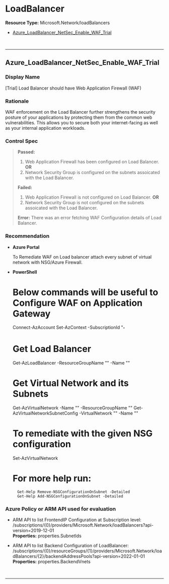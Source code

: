 # LoadBalancer

**Resource Type:** Microsoft.Network/loadBalancers 

<!-- TOC depthfrom:2 depthto:2 -->

- [Azure_LoadBalancer_NetSec_Enable_WAF_Trial](#Azure_LoadBalancer_NetSec_Enable_WAF_Trial)

<!-- /TOC -->
<br/>

___ 

## Azure_LoadBalancer_NetSec_Enable_WAF_Trial 

### Display Name 
[Trial] Load Balancer should have Web Application Firewall (WAF)

### Rationale 
WAF enforcement on the Load Balancer further strengthens the security posture of your applications by protecting them from the common web vulnerabilities. This allows you to secure both your internet-facing as well as your internal application workloads.

### Control Spec 

> **Passed:** 
> 1. Web Application Firewall has been configured on Load Balancer. <b>OR</b>
> 2. Network Security Group is configured on the subnets assoicated with the Load Balancer.
> 
> **Failed:** 
> 1. Web Application Firewall is not configured on Load Balancer. <b>OR</b>
> 2. Network Security Group is not configured on the subnets assoicated with the Load Balancer.
> 
> **Error:** 
>There was an error fetching WAF Configuration details of Load Balancer.
 
### Recommendation
- **Azure Portal** 

	 To Remediate WAF on Load balancer attach every subnet of virtual network with NSG/Azure Firewall.

- **PowerShell** 
	# Below commands will be useful to Configure WAF on Application Gateway
    Connect-AzAccount
	Set-AzContext -SubscriptionId "<sub id>"
	# Get Load Balancer
	Get-AzLoadBalancer -ResourceGroupName "<ResourceGroup>" -Name "<ResourceName>"
	
	# Get Virtual Network and its Subnets
	Get-AzVirtualNetwork -Name "<ResourceVNName>" -ResourceGroupName "<ResourceVNRGName>"
    Get-AzVirtualNetworkSubnetConfig -VirtualNetwork "<VirtualNetwork>" -Name "<SubNetName>"
	
	# To remediate with the given NSG configuration
    Set-AzVirtualNetwork
                                
	# For more help run:
		Get-Help Remove-NSGConfigurationOnSubnet -Detailed
		Get-Help Add-NSGConfigurationOnSubnet -Detailed 

### Azure Policy or ARM API used for evaluation 

- ARM API to list FrontendIP Configuration at Subscription level: /subscriptions/{0}/providers/Microsoft.Network/loadBalancers?api-version=2019-12-01<br />
**Properties:** properties.SubnetIds <br />

- ARM API to list Backend Configuration of LoadBalancer: /subscriptions/{0}/resourceGroups/{1}/providers/Microsoft.Network/loadBalancers/{2}/backendAddressPools?api-version=2022-01-01 <br />
**Properties:** properties.BackendVnets<br />

<br />

___ 


